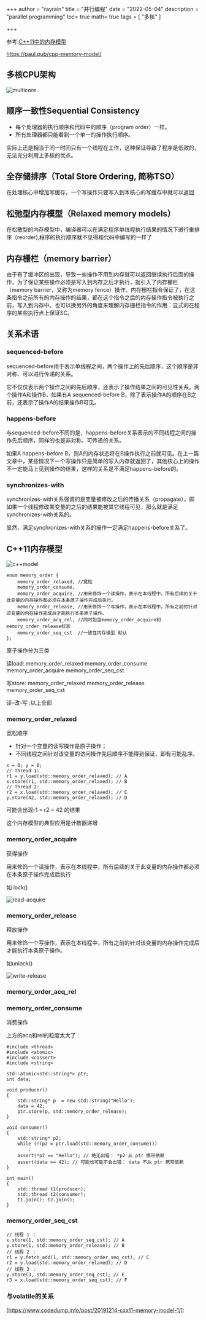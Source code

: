 +++
author = "rayrain"
title = "并行编程"
date = "2022-05-04"
description = "parallel programming"
toc= true
math= true
tags = [
    "多核"
]

+++

参考:[C++11中的内存模型](https://www.codedump.info/post/20191214-cxx11-memory-model-1/)





https://paul.pub/cpp-memory-model/

## 多核CPU架构

![multicore](https://www.codedump.info/media/imgs/20191214-cxx11-memory-model-1/multicore.png)



## 顺序一致性Sequential Consistency 

- 每个处理器的执行顺序和代码中的顺序（program order）一样。
- 所有处理器都只能看到一个单一的操作执行顺序。

实际上还是相当于同一时间只有一个线程在工作，这种保证导致了程序是低效的，无法充分利用上多核的优点。

## 全存储排序（Total Store Ordering, 简称TSO）

在处理核心中增加写缓存，一个写操作只要写入到本核心的写缓存中就可以返回

## 松弛型内存模型（Relaxed memory models）

在松散型的内存模型中，编译器可以在满足程序单线程执行结果的情况下进行重排序（reorder),程序的执行顺序就不见得和代码中编写的一样了

## 内存栅栏（memory barrier）

由于有了缓冲区的出现，导致一些操作不用到内存就可以返回继续执行后面的操作，为了保证某些操作必须是写入到内存之后才执行，就引入了内存栅栏（memory barrier，又称为memory fence）操作。内存栅栏指令保证了，在这条指令之前所有的内存操作的结果，都在这个指令之后的内存操作指令被执行之前，写入到内存中。也可以换另外的角度来理解内存栅栏指令的作用：显式的在程序的某些执行点上保证SC。

## 关系术语

### sequenced-before

sequenced-before用于表示单线程之间，两个操作上的先后顺序，这个顺序是非对称、可以进行传递的关系。

它不仅仅表示两个操作之间的先后顺序，还表示了操作结果之间的可见性关系。两个操作A和操作B，如果有A sequenced-before B，除了表示操作A的顺序在B之前，还表示了操作A的结果操作B可见。

### happens-before

与sequenced-before不同的是，happens-before关系表示的不同线程之间的操作先后顺序，同样的也是非对称、可传递的关系。

如果A happens-before B，则A的内存状态将在B操作执行之前就可见。在上一篇文章中，某些情况下一个写操作只是简单的写入内存就返回了，其他核心上的操作不一定能马上见到操作的结果，这样的关系是不满足happens-before的。

### synchronizes-with

synchronizes-with关系强调的是变量被修改之后的传播关系（propagate），即如果一个线程修改某变量的之后的结果能被其它线程可见，那么就是满足synchronizes-with关系的。

显然，满足synchronizes-with关系的操作一定满足happens-before关系了。

## C++11内存模型

![c++model](https://www.codedump.info/media/imgs/20191214-cxx11-memory-model-2/c++model.png)

```
enum memory_order {
    memory_order_relaxed, //宽松
    memory_order_consume,
    memory_order_acquire, //用来修饰一个读操作，表示在本线程中，所有后续的关于此变量的内存操作都必须在本条原子操作完成后执行。
    memory_order_release, //用来修饰一个写操作，表示在本线程中，所有之前的针对该变量的内存操作完成后才能执行本条原子操作。
    memory_order_acq_rel, //同时包含memory_order_acquire和memory_order_release标志
    memory_order_seq_cst  //一致性内存模型 默认
};
```

原子操作分为三类

读load: memory_order_relaxed memory_order_consume memory_order_acquire memory_order_seq_cst

写store:  memory_order_relaxed   memory_order_release   memory_order_seq_cst

读-改-写 :以上全部



### memory_order_relaxed

宽松顺序

- 针对一个变量的读写操作是原子操作；
- 不同线程之间针对该变量的访问操作先后顺序不能得到保证，即有可能乱序。

```
x = 0; y = 0;
// Thread 1:
r1 = y.load(std::memory_order_relaxed); // A
x.store(r1, std::memory_order_relaxed); // B
// Thread 2:
r2 = x.load(std::memory_order_relaxed); // C 
y.store(42, std::memory_order_relaxed); // D
```

可能会出现r1 = r2 = 42 的结果

这个内存模型的典型应用是计数器递增



### memory_order_acquire

获得操作

用来修饰一个读操作，表示在本线程中，所有后续的关于此变量的内存操作都必须在本条原子操作完成后执行

如 lock()

![read-acquire](https://www.codedump.info/media/imgs/20191214-cxx11-memory-model-2/read-acquire.png)

### memory_order_release

释放操作

用来修饰一个写操作，表示在本线程中，所有之前的针对该变量的内存操作完成后才能执行本条原子操作。

如unlock()

![write-release](https://www.codedump.info/media/imgs/20191214-cxx11-memory-model-2/write-release.png)

### memory_order_acq_rel





### memory_order_consume

消费操作

上方的acq和rel的粒度太大了

```
#include <thread>
#include <atomic>
#include <cassert>
#include <string>
 
std::atomic<std::string*> ptr;
int data;
 
void producer()
{
    std::string* p  = new std::string("Hello");
    data = 42;
    ptr.store(p, std::memory_order_release);
}
 
void consumer()
{
    std::string* p2;
    while (!(p2 = ptr.load(std::memory_order_consume)))
        ;
    assert(*p2 == "Hello"); // 绝无出错： *p2 从 ptr 携带依赖
    assert(data == 42); // 可能也可能不会出错： data 不从 ptr 携带依赖
}
 
int main()
{
    std::thread t1(producer);
    std::thread t2(consumer);
    t1.join(); t2.join();
}
```

### memory_order_seq_cst

```
// 线程 1 ：
x.store(1, std::memory_order_seq_cst); // A
y.store(1, std::memory_order_release); // B
// 线程 2 ：
r1 = y.fetch_add(1, std::memory_order_seq_cst); // C
r2 = y.load(std::memory_order_relaxed); // D
// 线程 3 ：
y.store(3, std::memory_order_seq_cst); // E
r3 = x.load(std::memory_order_seq_cst); // F
```

### 与volatile的关系

[https://www.codedump.info/post/20191214-cxx11-memory-model-1/]: 
